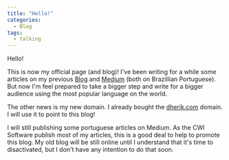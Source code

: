 ```yaml
---
title: "Hello!"
categories:
  - Blog
tags:
  - talking
---
```


Hello!

This is now my official page (and blog)! I've been writing for a while some articles on my previous [Blog](https://qualidadegarantida.blogspot.com) and [Medium](https://medium.com/@dherik) (both on Brazillian Portuguese). But now I'm feel prepared to take a bigger step and write for a bigger audience using the most popular language on the world. 

The other news is my new domain. I already bought the [dherik.com](dherik.com) domain. I will use it to point to this blog!

I will still publishing some portuguese articles on Medium. As the CWI Software publish most of my articles, this is a good deal to help to promote this blog. My old blog will be still online until I understand that it's time to disactivated, but I don't have any intention to do that soon.